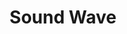 ---
types: "word"

title: "Sound Wave"

categories: ['']

tags: ['Sound', 'Wave']

arabic: 'الموجة الصوتية'

arexps: []

enwords: ['Sound Wave']

enexps: []

arlexicons: 'و'

enlexicons: 'S'

authors: ['Ruqayya Roshdy']

translators: ['']

citations: 'مقدمة في حوسبة اللغة العربية'

sources: 'مركز الملك عبدالله بن عبدالعزيز الدولي لخدمة اللغة العربية'

word: "true"

slug: ""
---